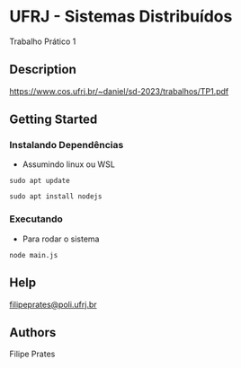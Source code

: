 # UFRJ - Sistemas Distribuídos

Trabalho Prático 1

## Description

https://www.cos.ufrj.br/~daniel/sd-2023/trabalhos/TP1.pdf

## Getting Started

### Instalando Dependências
* Assumindo linux ou WSL

```
sudo apt update
```
```
sudo apt install nodejs
```

### Executando

* Para rodar o sistema
```
node main.js
```

## Help

filipeprates@poli.ufrj.br

## Authors

Filipe Prates

